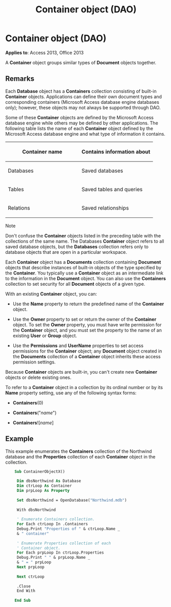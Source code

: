 ﻿---
title: Container object (DAO)
TOCTitle: Container Object
ms:assetid: 22e487cd-e966-fe68-fff3-c680b460cbeb
ms:mtpsurl: https://msdn.microsoft.com/library/Ff191764(v=office.15)
ms:contentKeyID: 48543720
ms.date: 09/18/2015
mtps_version: v=office.15
---

# Container object (DAO)

**Applies to**: Access 2013, Office 2013

A **Container** object groups similar types of **Document** objects together.

## Remarks

Each **Database** object has a **Containers** collection consisting of built-in **Container** objects. Applications can define their own document types and corresponding containers (Microsoft Access database engine databases only); however, these objects may not always be supported through DAO.

Some of these **Container** objects are defined by the Microsoft Access database engine while others may be defined by other applications. The following table lists the name of each **Container** object defined by the Microsoft Access database engine and what type of information it contains.

<table>
<colgroup>
<col style="width: 50%" />
<col style="width: 50%" />
</colgroup>
<thead>
<tr class="header">
<th><p>Container name</p></th>
<th><p>Contains information about</p></th>
</tr>
</thead>
<tbody>
<tr class="odd">
<td><p>Databases</p></td>
<td><p>Saved databases</p></td>
</tr>
<tr class="even">
<td><p>Tables</p></td>
<td><p>Saved tables and queries</p></td>
</tr>
<tr class="odd">
<td><p>Relations</p></td>
<td><p>Saved relationships</p></td>
</tr>
</tbody>
</table>

> [!NOTE]
> Don't confuse the **Container** objects listed in the preceding table with the collections of the same name. The Databases **Container** object refers to all saved database objects, but the **Databases** collection refers only to database objects that are open in a particular workspace.

Each **Container** object has a **Documents** collection containing **Document** objects that describe instances of built-in objects of the type specified by the **Container**. You typically use a **Container** object as an intermediate link to the information in the **Document** object. You can also use the **Containers** collection to set security for all **Document** objects of a given type.

With an existing **Container** object, you can:

- Use the **Name** property to return the predefined name of the **Container** object.

- Use the **Owner** property to set or return the owner of the **Container** object. To set the **Owner** property, you must have write permission for the **Container** object, and you must set the property to the name of an existing **User** or **Group** object.

- Use the **Permissions** and **UserName** properties to set access permissions for the **Container** object; any **Document** object created in the **Documents** collection of a **Container** object inherits these access permission settings.

Because **Container** objects are built-in, you can't create new **Container** objects or delete existing ones.

To refer to a **Container** object in a collection by its ordinal number or by its **Name** property setting, use any of the following syntax forms:

- **Containers**(0)

- **Containers**("*name*")

- **Containers**\!\[*name*\]

## Example

This example enumerates the **Containers** collection of the Northwind database and the **Properties** collection of each **Container** object in the collection.

```vb
    Sub ContainerObjectX() 
     
     Dim dbsNorthwind As Database 
     Dim ctrLoop As Container 
     Dim prpLoop As Property 
     
     Set dbsNorthwind = OpenDatabase("Northwind.mdb") 
     
     With dbsNorthwind 
     
     ' Enumerate Containers collection. 
     For Each ctrLoop In .Containers 
     Debug.Print "Properties of " & ctrLoop.Name _ 
     & " container" 
     
     ' Enumerate Properties collection of each 
     ' Container object. 
     For Each prpLoop In ctrLoop.Properties 
     Debug.Print " " & prpLoop.Name _ 
     & " = " prpLoop 
     Next prpLoop 
     
     Next ctrLoop 
     
     .Close 
     End With 
     
    End Sub
```
